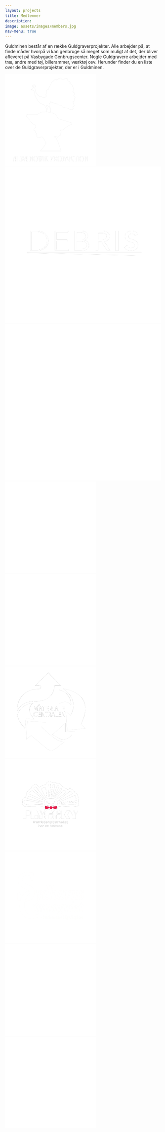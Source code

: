 ```yaml
---
layout: projects
title: Medlemmer
description:
image: assets/images/members.jpg
nav-menu: true
---
```


Guldminen består af en række Guldgraverprojekter. Alle arbejder på, at finde måder hvorpå vi kan genbruge så meget som muligt af det, der bliver afleveret på Vasbygade Genbrugscenter. Nogle Guldgravere arbejder med træ, andre med tøj, billerammer, værktøj osv. Herunder finder du en liste over de Guldgraverprojekter, der er i Guldminen.


<div class="box alt">
	<div class="row 50% uniform">
		<div class="2u"><span class="image fit"><a href="https://www.albanowik.com"><img src="assets/images/albanowik.png" alt="" /></a></span></div>
		<div class="2u"><span class="image fit"><a href="http://www.studiodebris.dk"><img src="assets/images/debris.png" alt="" /></a></span></div>
		<div class="2u"><span class="image fit"><a href="http://www.resourcelab.dk"><img src="assets/images/resourcelab.png" alt="" /></a></span></div>
		<div class="2u"><span class="image fit"><a href="https://www.facebook.com/UseLess-292618251146404/"><img src="assets/images/useless.png" alt="" /></a></span></div>
		<div class="2u"><span class="image fit"><img src="assets/images/dave.png" alt="" /></span></div>
		<div class="2u$"><span class="image fit"><a href="https://www.facebook.com/materialecentralen/"><img src="assets/images/materialcentralle.png" alt="" /></a></span></div>
		<!-- Break -->
		<div class="2u"><span class="image fit"><a href="http://www.plyssky.dk"><img src="assets/images/plyssky.png" alt="" /></a></span></div>
		<div class="2u"><span class="image fit"><a href="http://www.sydhavnen.dk"><img src="assets/images/sydcomp.png" alt="" /></a></span></div>
		<div class="2u"><span class="image fit"><img src="assets/images/gah.png" alt="" /></span></div>
		<div class="2u"><span class="image fit"><a href="https://www.facebook.com/Kokelik%C3%B3-149347375780413/"><img src="assets/images/koke.png" alt="" /></a></span></div>
<!-- 		<div class="2u"><span class="image fit"><a href="https://www.resourcelab.dk"><img src="assets/images/resourcelab.png" alt="" /></a></span></div>
		<div class="2u"><span class="image fit"><img src="assets/images/debris.png" alt="" /></span></div>
		<div class="2u"><span class="image fit"><img src="assets/images/albanowik.jpg" alt="" /></span></div>
		<div class="2u"><span class="image fit"><img src="assets/images/pic08.jpg" alt="" /></span></div>
		<div class="2u"><span class="image fit"><img src="assets/images/pic09.jpg" alt="" /></span></div>
		<div class="2u$"><span class="image fit"><img src="assets/images/materialcentralle.jpg" alt="" /></span></div> -->
	</div>
</div>

